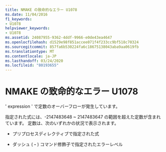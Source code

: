 ```yaml
---
title: NMAKE の致命的なエラー U1078
ms.date: 11/04/2016
f1_keywords:
- U1078
helpviewer_keywords:
- U1078
ms.assetid: 24087955-9362-4ddf-9966-e0de43ea4647
ms.openlocfilehash: d1529e98f851accee071f4f233cc9bf518c70324
ms.sourcegitcommit: 857fa6b530224fa6c18675138043aba9aa0619fb
ms.translationtype: MT
ms.contentlocale: ja-JP
ms.lasthandoff: 03/24/2020
ms.locfileid: "80193655"
---
```

# <a name="nmake-fatal-error-u1078"></a>NMAKE の致命的なエラー U1078

' expression ' で定数のオーバーフローが発生しています。

指定された式には、-2147483648 ~ 2147483647 の範囲を超えた定数が含まれています。 定数は、次のいずれかの状況で表示されます。

- プリプロセスディレクティブで指定された式

- ダッシュ ( **-** ) コマンド修飾子で指定されたエラーレベル
